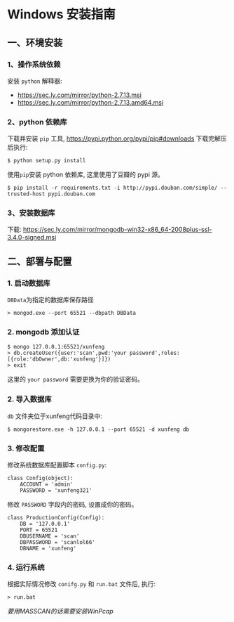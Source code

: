 # Windows 安装指南

## 一、环境安装

### 1、操作系统依赖

安装 `python` 解释器:

* https://sec.ly.com/mirror/python-2.7.13.msi
* https://sec.ly.com/mirror/python-2.7.13.amd64.msi

### 2、python 依赖库

下载并安装 `pip` 工具, https://pypi.python.org/pypi/pip#downloads 下载完解压后执行:

```
$ python setup.py install
```

使用`pip`安装 python 依赖库, 这里使用了豆瓣的 pypi 源。

```
$ pip install -r requirements.txt -i http://pypi.douban.com/simple/ --trusted-host pypi.douban.com
```

### 3、安装数据库

下载: https://sec.ly.com/mirror/mongodb-win32-x86_64-2008plus-ssl-3.4.0-signed.msi

## 二、部署与配置

### 1. 启动数据库

`DBData`为指定的数据库保存路径

```
> mongod.exe --port 65521 --dbpath DBData
```

### 2. mongodb 添加认证

```
$ mongo 127.0.0.1:65521/xunfeng
> db.createUser({user:'scan',pwd:'your password',roles:[{role:'dbOwner',db:'xunfeng'}]})
> exit
```

这里的 `your password` 需要更换为你的验证密码。

### 2. 导入数据库

`db` 文件夹位于xunfeng代码目录中:

```
$ mongorestore.exe -h 127.0.0.1 --port 65521 -d xunfeng db 
```

### 3. 修改配置

修改系统数据库配置脚本 `config.py`:

```
class Config(object):
    ACCOUNT = 'admin'
    PASSWORD = 'xunfeng321'
```

修改 `PASSWORD` 字段内的密码, 设置成你的密码。

```
class ProductionConfig(Config):
    DB = '127.0.0.1'
    PORT = 65521
    DBUSERNAME = 'scan'
    DBPASSWORD = 'scanlol66'
    DBNAME = 'xunfeng'
```

### 4. 运行系统

根据实际情况修改 `conifg.py` 和 `run.bat` 文件后, 执行:

```
> run.bat
```

_要用MASSCAN的话需要安装WinPcap_
